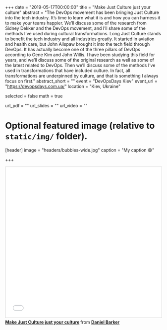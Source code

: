 +++
date = "2019-05-17T00:00:00"
title = "Make Just Culture just your culture"
abstract = "The DevOps movement has been bringing Just Culture into the tech industry. It’s time to learn what it is and how you can harness it to make your teams happier. We’ll discuss some of the research from Sidney Dekker and the DevOps movement, and I’ll share some of the methods I’ve used during cultural transformations. Long Just Culture stands to benefit the tech industry and all industries greatly. It started in aviation and health care, but John Allspaw brought it into the tech field through DevOps. It has actually become one of the three pillars of DevOps according to Gene Kim and John Willis. I have been studying this field for years, and we’ll discuss some of the original research as well as some of the latest related to DevOps. Then we’ll discuss some of the methods I’ve used in transformations that have included culture. In fact, all transformations are underpinned by culture, and that is something I always focus on first."
abstract_short = ""
event = "DevOpsDays Kiev"
event_url = "https://devopsdays.com.ua/"
location = "Kiev, Ukraine"

selected = false
math = true

url_pdf = ""
url_slides = ""
url_video = ""

# Optional featured image (relative to `static/img/` folder).
[header]
image = "headers/bubbles-wide.jpg"
caption = "My caption :smile:"

+++

<iframe src="//www.slideshare.net/slideshow/embed_code/key/Gr7UrJFFUMXruX" width="595" height="485" frameborder="0" marginwidth="0" marginheight="0" scrolling="no" style="border:1px solid #CCC; border-width:1px; margin-bottom:5px; max-width: 100%;" allowfullscreen> </iframe> <div style="margin-bottom:5px"> <strong> <a href="//www.slideshare.net/DanielBarker4/make-just-culture-just-your-culture" title="Make Just Culture just your culture" target="_blank">Make Just Culture just your culture</a> </strong> from <strong><a href="https://www.slideshare.net/DanielBarker4" target="_blank">Daniel Barker</a></strong> </div>
